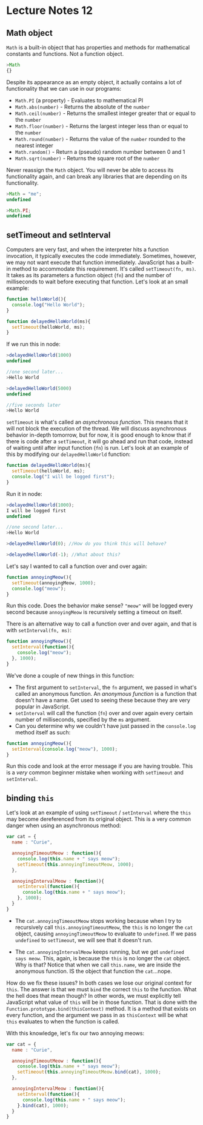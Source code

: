 # Lecture Notes 12

## Math object

`Math` is a built-in object that has properties and methods for mathematical
constants and functions. Not a function object.

```javascript
>Math
{}
```

Despite its appearance as an empty object, it actually contains a lot of
functionality that we can use in our programs:

* `Math.PI` (a property) - Evaluates to mathematical PI
* `Math.abs(number)` - Returns the absolute of the `number`
* `Math.ceil(number)` - Returns the smallest integer greater that or equal to the `number`
* `Math.floor(number)` - Returns the largest integer less than or equal to the `number`
* `Math.round(number)` - Returns the value of the `number` rounded to the nearest integer
* `Math.random()` - Return a (pseudo) random number between 0 and 1
* `Math.sqrt(number)` - Returns the square root of the `number`

Never reassign the `Math` object. You will never be able to access its
functionality again, and can break any libraries that are depending on its
functionality.

```javascript
>Math = "me";
undefined

>Math.PI;
undefined
```
## setTimeout and setInterval

Computers are very fast, and when the interpreter hits a function invocation, it
typically executes the code immediately. Sometimes, however, we may not want
execute that function immediately. JavaScript has a built-in method to accommodate
this requirement. It's called `setTimeout(fn, ms)`. It takes as its parameters a
function object (`fn`) and the number of milliseconds to wait before executing
that function. Let's look at an small example:

```javascript
function helloWorld(){
  console.log("Hello World");
}

function delayedHelloWorld(ms){
  setTimeout(helloWorld, ms);
}
```

If we run this in node:

```javascript
>delayedHelloWorld(1000)
undefined

//one second later...
>Hello World

>delayedHelloWorld(5000)
undefined

//five seconds later
>Hello World
```

`setTimeout` is what's called an _asynchronous function_. This means that it will
not block the execution of the thread. We will discuss asynchronous behavior in-depth
tomorrow, but for now, it is good enough to know that if there is code after a
`setTimeout`, it will go ahead and run that code, instead of waiting until after
input function (`fn`) is run. Let's look at an example of this by modifying our
`delayedHelloWorld` function:

```javascript
function delayedHelloWorld(ms){
  setTimeout(helloWorld, ms);
  console.log("I will be logged first");
}
```

Run it in node:

```javascript
>delayedHelloWorld(1000);
I will be logged first
undefined

//one second later...
>Hello World

>delayedHelloWorld(0); //How do you think this will behave?

>delayedHelloWorld(-1); //What about this?
```

Let's say I wanted to call a function over and over again:

```javascript
function annoyingMeow(){
  setTimeout(annoyingMeow, 1000);
  console.log("meow");
}
```

Run this code. Does the behavior make sense? `"meow"` will be logged every second
because `annoyingMeow` is recursively setting a timeout on itself.

There is an alternative way to call a function over and over again, and that is
with `setInterval(fn, ms)`:

```javascript
function annoyingMeow(){
  setInterval(function(){
    console.log("meow");
  }, 1000);
}
```

We've done a couple of new things in this function:

* The first argument to `setInterval`, the `fn` argument, we passed in what's called
an anonymous function. An _anonymous function_ is a function that doesn't have a name.
Get used to seeing these because they are very popular in JavaScript.
* `setInterval` will call the function (`fn`) over and over again every certain
number of milliseconds, specified by the `ms` argument.
* Can you determine why we couldn't have just passed in the `console.log` method itself as such:

```javascript
function annoyingMeow(){
  setInterval(console.log("meow"), 1000);
}
```

Run this code and look at the error message if you are having trouble. This is a
*very* common beginner mistake when working with `setTimeout` and `setInterval`.

## binding `this`

Let's look at an example of using `setTimeout` / `setInterval` where the `this`
may become dereferenced from its original object. This is a very common danger
when using an asynchronous method:

```javascript
var cat = {
  name : "Curie",

  annoyingTimeoutMeow : function(){
    console.log(this.name + " says meow");
    setTimeout(this.annoyingTimeoutMeow, 1000);
  },

  annoyingIntervalMeow : function(){
    setInterval(function(){
      console.log(this.name + " says meow");
    }, 1000);
  }
}
```

* The `cat.annoyingTimeoutMeow` stops working because when I try to recursively
call `this.annoyingTimeoutMeow`, the `this` is no longer the `cat` object,
causing `annoyingTimeoutMeow` to evaluate to `undefined`. If we pass `undefined`
to `setTimeout`, we will see that it doesn't run.

* The `cat.annoyingIntervalMeow` keeps running, but we get `undefined says meow`.
This, again, is because the `this` is no longer the `cat` object. Why is that? Notice
that when we call `this.name`, we are inside the anonymous function. IS the object
that function the `cat`...nope.

How do we fix these issues? In both cases we lose our original context for `this`.
The answer is that we must `bind` the correct `this` to the function. What the
hell does that mean though? In other words, we must explicitly tell JavaScript what
value of `this` will be in those function. That is done with the `Function.prototype.bind(thisContext)`
method. It is a method that exists on every function, and the argument we pass in
as `thisContext` will be what `this` evaluates to when the function is called.

With this knowledge, let's fix our two annoying meows:

```javascript
var cat = {
  name : "Curie",

  annoyingTimeoutMeow : function(){
    console.log(this.name + " says meow");
    setTimeout(this.annoyingTimeoutMeow.bind(cat), 1000);
  },

  annoyingIntervalMeow : function(){
    setInterval(function(){
      console.log(this.name + " says meow");
    }.bind(cat), 1000);
  }
}
```
